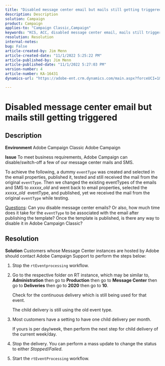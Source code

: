```yaml
---
title: "Disabled message center email but mails still getting triggered"
description: Description
solution: Campaign
product: Campaign
applies-to: "Campaign Classic,Campaign"
keywords: "KCS, ACC, disabled message center email, mails still triggered, Adobe Campaign Classic, Adobe Campaign, Troubleshooting"
resolution: Resolution
internal-notes: 
bug: False
article-created-by: Jim Menn
article-created-date: "11/1/2022 5:25:22 PM"
article-published-by: Jim Menn
article-published-date: "11/1/2022 5:27:03 PM"
version-number: 4
article-number: KA-16431
dynamics-url: "https://adobe-ent.crm.dynamics.com/main.aspx?forceUCI=1&pagetype=entityrecord&etn=knowledgearticle&id=ded77429-0a5a-ed11-9561-6045bd006a22"

---
```

# Disabled message center email but mails still getting triggered

## Description


<b>Environment</b>
 Adobe Campaign Classic
 Adobe Campaign

<b>Issue</b>
 To meet business requirements, Adobe Campaign can disable/switch-off a few of our message center mails and SMS.

To achieve the following, a dummy `eventType` was created and selected in the email properties, published it, tested and still received the mail from the original `eventType`.
 Then we changed the existing eventTypes of the emails and SMS to *xxxxx_old* and went back to email properties, selected the *xxxxx_old*  eventType, and published, yet we received the mail from the original `eventType` while testing.

<u>Questions</u>:
 Can you disable message center emails?
 Or also, how much time does it take for the `eventType` to be associated with the email after publishing the template?
 Once the template is published, is there any way to disable it in Adobe Campaign Classic?


## Resolution


<b>Solution</b>
Customers whose Message Center instances are hosted by Adobe should contact Adobe Campaign Support to perform the steps below:

1. Stop the `rtEventprocessing` workflow.
2. Go to the respective folder on RT instance, which may be similar to, <b>Administration</b> then go to <b>Production</b> then go to <b>Message Center</b> then go to <b>Deliveries</b> then go to <b>2020</b> then go to <b>10</b>.

    Check for the continuous delivery which is still being used for that event.

    The child delivery is still using the old event type.
3. Most customers have a setting to have one child delivery per month.

    If yours is per day/week, then perform the next step for child delivery of the current week/day.
4. Stop the delivery. You can perform a mass update to change the status to either *Stopped*/*Failed*.
5. Start the `rtEventProcessing` workflow.

